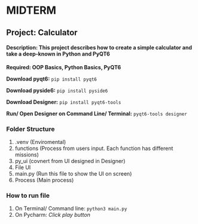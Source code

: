 # MIDTERM

## Project: Calculator

#### Description: This project describes how to create a simple calculator and take a deep-known in Python and PyQT6

**Required: OOP Basics, Python Basics, PyQT6**

**Download pyqt6:** `pip install pyqt6`

**Download pyside6:** `pip install pyside6`

**Download Designer:** `pip install pyqt6-tools`

**Run/ Open Designer on Command Line/ Terminal:** `pyqt6-tools designer`

### Folder Structure

1. .venv (Enviromental)
2. functions (Process from users input. Each function has different missions)
3. py_ui (covnert from UI designed in Designer)
4. File UI
5. main.py (Run this file to show the UI on screen)
6. Process (Main process)

### How to run file

1. On Terminal/ Command line: `python3 main.py`
2. On Pycharm: _Click play button_
